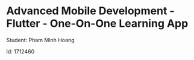 # Advanced Mobile Development - Flutter - One-On-One Learning App

Student: Pham Minh Hoang

Id: 1712460
